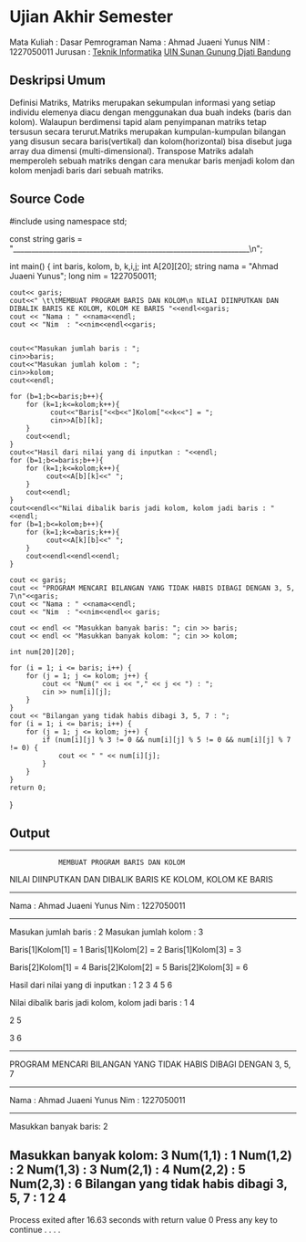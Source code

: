 # Ujian Akhir Semester 
Mata Kuliah 	: Dasar Pemrograman
Nama	      	: Ahmad Juaeni Yunus
NIM	        : 1227050011
Jurusan		: [Teknik Informatika](http://if.uinsgd.ac.id/) [UIN Sunan Gunung Djati Bandung](https://uinsgd.ac.id/) 

## Deskripsi Umum
Definisi Matriks, Matriks merupakan sekumpulan informasi yang setiap individu elemenya diacu dengan menggunakan dua buah indeks (baris dan kolom).
Walaupun berdimensi tapid alam penyimpanan matriks tetap tersusun secara terurut.Matriks merupakan kumpulan-kumpulan bilangan yang disusun secara baris(vertikal) dan kolom(horizontal) bisa disebut juga array dua dimensi (multi-dimensional).
Transpose Matriks adalah memperoleh sebuah matriks dengan cara menukar baris menjadi kolom dan kolom menjadi baris dari sebuah matriks.
## Source Code

#include <iostream>
using namespace std;
	
const string garis = "_________________________________________________________________\n";

int main() {
	int baris, kolom, b, k,i,j;
	int A[20][20];
	string nama = "Ahmad Juaeni Yunus";
	long nim = 1227050011;
	
	cout<< garis;
	cout<<" \t\tMEMBUAT PROGRAM BARIS DAN KOLOM\n NILAI DIINPUTKAN DAN DIBALIK BARIS KE KOLOM, KOLOM KE BARIS "<<endl<<garis;
	cout << "Nama :	" <<nama<<endl;
	cout << "Nim  :	"<<nim<<endl<<garis;
	
	
	cout<<"Masukan jumlah baris : ";
	cin>>baris;
	cout<<"Masukan jumlah kolom : ";
	cin>>kolom;
	cout<<endl;
	
	for (b=1;b<=baris;b++){
		for (k=1;k<=kolom;k++){
			  cout<<"Baris["<<b<<"]Kolom["<<k<<"] = ";
			  cin>>A[b][k];
		}
		cout<<endl;
	}
	cout<<"Hasil dari nilai yang di inputkan : "<<endl;
	for (b=1;b<=baris;b++){
		for (k=1;k<=kolom;k++){
			 cout<<A[b][k]<<" ";
		}
		cout<<endl;
	}
	cout<<endl<<"Nilai dibalik baris jadi kolom, kolom jadi baris : "<<endl;
	for (b=1;b<=kolom;b++){
		for (k=1;k<=baris;k++){
			 cout<<A[k][b]<<" ";
		}
		cout<<endl<<endl<<endl;
	}
	
	cout << garis;
	cout << "PROGRAM MENCARI BILANGAN YANG TIDAK HABIS DIBAGI DENGAN 3, 5, 7\n"<<garis;
	cout << "Nama :	" <<nama<<endl;
	cout << "Nim  :	"<<nim<<endl<< garis;
	
	cout << endl << "Masukkan banyak baris: "; cin >> baris;
	cout << endl << "Masukkan banyak kolom: "; cin >> kolom;
	
	int num[20][20];
	
	for (i = 1; i <= baris; i++) {
		for (j = 1; j <= kolom; j++) {
			cout << "Num(" << i << "," << j << ") : ";
			cin >> num[i][j];
		}
	}
	cout << "Bilangan yang tidak habis dibagi 3, 5, 7 : ";
	for (i = 1; i <= baris; i++) {
		for (j = 1; j <= kolom; j++) {
			if (num[i][j] % 3 != 0 && num[i][j] % 5 != 0 && num[i][j] % 7 != 0) {
				cout << " " << num[i][j];
			} 
		}
	}
	return 0;	
}

## Output

_________________________________________________________________
                MEMBUAT PROGRAM BARIS DAN KOLOM
 NILAI DIINPUTKAN DAN DIBALIK BARIS KE KOLOM, KOLOM KE BARIS
_________________________________________________________________
Nama :  Ahmad Juaeni Yunus
Nim  :  1227050011
_________________________________________________________________
Masukan jumlah baris : 2
Masukan jumlah kolom : 3

Baris[1]Kolom[1] = 1
Baris[1]Kolom[2] = 2
Baris[1]Kolom[3] = 3

Baris[2]Kolom[1] = 4
Baris[2]Kolom[2] = 5
Baris[2]Kolom[3] = 6

Hasil dari nilai yang di inputkan :
1 2 3
4 5 6

Nilai dibalik baris jadi kolom, kolom jadi baris :
1 4


2 5


3 6


_________________________________________________________________
PROGRAM MENCARI BILANGAN YANG TIDAK HABIS DIBAGI DENGAN 3, 5, 7
_________________________________________________________________
Nama :  Ahmad Juaeni Yunus
Nim  :  1227050011
_________________________________________________________________

Masukkan banyak baris: 2

Masukkan banyak kolom: 3
Num(1,1) : 1
Num(1,2) : 2
Num(1,3) : 3
Num(2,1) : 4
Num(2,2) : 5
Num(2,3) : 6
Bilangan yang tidak habis dibagi 3, 5, 7 :  1 2 4
--------------------------------
Process exited after 16.63 seconds with return value 0
Press any key to continue . . . .
